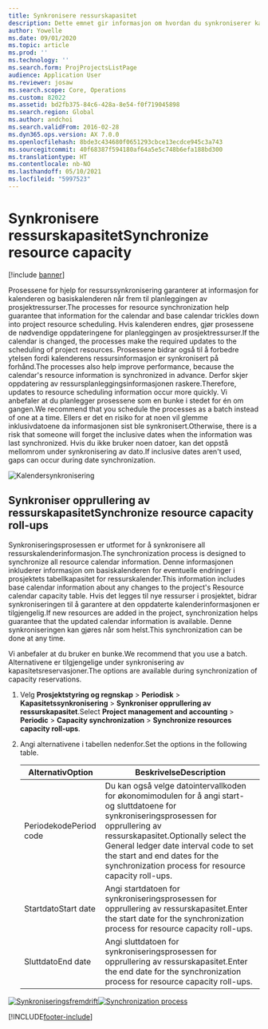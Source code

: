 ```yaml
---
title: Synkronisere ressurskapasitet
description: Dette emnet gir informasjon om hvordan du synkroniserer kapasiteten til en ressurs på tvers av kalendere og prosjekter.
author: Yowelle
ms.date: 09/01/2020
ms.topic: article
ms.prod: ''
ms.technology: ''
ms.search.form: ProjProjectsListPage
audience: Application User
ms.reviewer: josaw
ms.search.scope: Core, Operations
ms.custom: 82022
ms.assetid: bd2fb375-84c6-428a-8e54-f0f719045898
ms.search.region: Global
ms.author: andchoi
ms.search.validFrom: 2016-02-28
ms.dyn365.ops.version: AX 7.0.0
ms.openlocfilehash: 8bde3c434680f0651293cbce13ecdce945c3a743
ms.sourcegitcommit: 40f68387f594180af64a5e5c748b6efa188bd300
ms.translationtype: HT
ms.contentlocale: nb-NO
ms.lasthandoff: 05/10/2021
ms.locfileid: "5997523"
---
```

# <a name="synchronize-resource-capacity"></a><span data-ttu-id="1da3c-103">Synkronisere ressurskapasitet</span><span class="sxs-lookup"><span data-stu-id="1da3c-103">Synchronize resource capacity</span></span>

[!include [banner](../includes/banner.md)]

<span data-ttu-id="1da3c-104">Prosessene for hjelp for ressurssynkronisering garanterer at informasjon for kalenderen og basiskalenderen når frem til planleggingen av prosjektressurser.</span><span class="sxs-lookup"><span data-stu-id="1da3c-104">The processes for resource synchronization help guarantee that information for the calendar and base calendar trickles down into project resource scheduling.</span></span> <span data-ttu-id="1da3c-105">Hvis kalenderen endres, gjør prosessene de nødvendige oppdateringene for planleggingen av prosjektressurser.</span><span class="sxs-lookup"><span data-stu-id="1da3c-105">If the calendar is changed, the processes make the required updates to the scheduling of project resources.</span></span> <span data-ttu-id="1da3c-106">Prosessene bidrar også til å forbedre ytelsen fordi kalenderens ressursinformasjon er synkronisert på forhånd.</span><span class="sxs-lookup"><span data-stu-id="1da3c-106">The processes also help improve performance, because the calendar's resource information is synchronized in advance.</span></span> <span data-ttu-id="1da3c-107">Derfor skjer oppdatering av ressursplanleggingsinformasjonen raskere.</span><span class="sxs-lookup"><span data-stu-id="1da3c-107">Therefore, updates to resource scheduling information occur more quickly.</span></span> <span data-ttu-id="1da3c-108">Vi anbefaler at du planlegger prosessene som en bunke i stedet for én om gangen.</span><span class="sxs-lookup"><span data-stu-id="1da3c-108">We recommend that you schedule the processes as a batch instead of one at a time.</span></span> <span data-ttu-id="1da3c-109">Ellers er det en risiko for at noen vil glemme inklusivdatoene da informasjonen sist ble synkronisert.</span><span class="sxs-lookup"><span data-stu-id="1da3c-109">Otherwise, there is a risk that someone will forget the inclusive dates when the information was last synchronized.</span></span> <span data-ttu-id="1da3c-110">Hvis du ikke bruker noen datoer, kan det oppstå mellomrom under synkronisering av dato.</span><span class="sxs-lookup"><span data-stu-id="1da3c-110">If inclusive dates aren't used, gaps can occur during date synchronization.</span></span>

![Kalendersynkronisering](./media/projectresourcing04-1024x471.jpg)

## <a name="synchronize-resource-capacity-roll-ups"></a><span data-ttu-id="1da3c-112">Synkroniser opprullering av ressurskapasitet</span><span class="sxs-lookup"><span data-stu-id="1da3c-112">Synchronize resource capacity roll-ups</span></span>

<span data-ttu-id="1da3c-113">Synkroniseringsprosessen er utformet for å synkronisere all ressurskalenderinformasjon.</span><span class="sxs-lookup"><span data-stu-id="1da3c-113">The synchronization process is designed to synchronize all resource calendar information.</span></span> <span data-ttu-id="1da3c-114">Denne informasjonen inkluderer informasjon om basiskalenderen for eventuelle endringer i prosjektets tabellkapasitet for ressurskalender.</span><span class="sxs-lookup"><span data-stu-id="1da3c-114">This information includes base calendar information about any changes to the project's Resource calendar capacity table.</span></span> <span data-ttu-id="1da3c-115">Hvis det legges til nye ressurser i prosjektet, bidrar synkroniseringen til å garantere at den oppdaterte kalenderinformasjonen er tilgjengelig.</span><span class="sxs-lookup"><span data-stu-id="1da3c-115">If new resources are added in the project, synchronization helps guarantee that the updated calendar information is available.</span></span> <span data-ttu-id="1da3c-116">Denne synkroniseringen kan gjøres når som helst.</span><span class="sxs-lookup"><span data-stu-id="1da3c-116">This synchronization can be done at any time.</span></span>

<span data-ttu-id="1da3c-117">Vi anbefaler at du bruker en bunke.</span><span class="sxs-lookup"><span data-stu-id="1da3c-117">We recommend that you use a batch.</span></span> <span data-ttu-id="1da3c-118">Alternativene er tilgjengelige under synkronisering av kapasitetsreservasjoner.</span><span class="sxs-lookup"><span data-stu-id="1da3c-118">The options are available during synchronization of capacity reservations.</span></span>

1. <span data-ttu-id="1da3c-119">Velg **Prosjektstyring og regnskap** &gt; **Periodisk** &gt; **Kapasitetssynkronisering** &gt; **Synkroniser opprullering av ressurskapasitet**.</span><span class="sxs-lookup"><span data-stu-id="1da3c-119">Select **Project management and accounting** &gt; **Periodic** &gt; **Capacity synchronization** &gt; **Synchronize resources capacity roll-ups**.</span></span>
2. <span data-ttu-id="1da3c-120">Angi alternativene i tabellen nedenfor.</span><span class="sxs-lookup"><span data-stu-id="1da3c-120">Set the options in the following table.</span></span>

    | <span data-ttu-id="1da3c-121">Alternativ</span><span class="sxs-lookup"><span data-stu-id="1da3c-121">Option</span></span>      | <span data-ttu-id="1da3c-122">Beskrivelse</span><span class="sxs-lookup"><span data-stu-id="1da3c-122">Description</span></span> |
    |-------------|-------------|
    | <span data-ttu-id="1da3c-123">Periodekode</span><span class="sxs-lookup"><span data-stu-id="1da3c-123">Period code</span></span> | <span data-ttu-id="1da3c-124">Du kan også velge datointervallkoden for økonomimodulen for å angi start- og sluttdatoene for synkroniseringsprosessen for opprullering av ressurskapasitet.</span><span class="sxs-lookup"><span data-stu-id="1da3c-124">Optionally select the General ledger date interval code to set the start and end dates for the synchronization process for resource capacity roll-ups.</span></span> |
    | <span data-ttu-id="1da3c-125">Startdato</span><span class="sxs-lookup"><span data-stu-id="1da3c-125">Start date</span></span>  | <span data-ttu-id="1da3c-126">Angi startdatoen for synkroniseringsprosessen for opprullering av ressurskapasitet.</span><span class="sxs-lookup"><span data-stu-id="1da3c-126">Enter the start date for the synchronization process for resource capacity roll-ups.</span></span> |
    | <span data-ttu-id="1da3c-127">Sluttdato</span><span class="sxs-lookup"><span data-stu-id="1da3c-127">End date</span></span>    | <span data-ttu-id="1da3c-128">Angi sluttdatoen for synkroniseringsprosessen for opprullering av ressurskapasitet.</span><span class="sxs-lookup"><span data-stu-id="1da3c-128">Enter the end date for the synchronization process for resource capacity roll-ups.</span></span> |

<span data-ttu-id="1da3c-129">[![Synkroniseringsfremdrift](./media/projectresourcing09.jpg)](./media/projectresourcing09.jpg)</span><span class="sxs-lookup"><span data-stu-id="1da3c-129">[![Synchronization process](./media/projectresourcing09.jpg)](./media/projectresourcing09.jpg)</span></span>


[!INCLUDE[footer-include](../includes/footer-banner.md)]